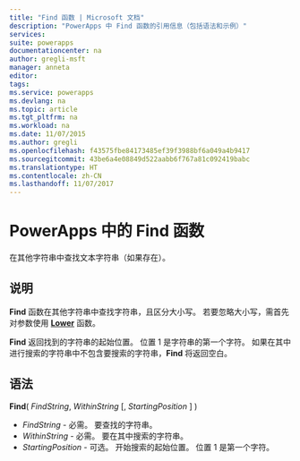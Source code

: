 ```yaml
---
title: "Find 函数 | Microsoft 文档"
description: "PowerApps 中 Find 函数的引用信息（包括语法和示例）"
services: 
suite: powerapps
documentationcenter: na
author: gregli-msft
manager: anneta
editor: 
tags: 
ms.service: powerapps
ms.devlang: na
ms.topic: article
ms.tgt_pltfrm: na
ms.workload: na
ms.date: 11/07/2015
ms.author: gregli
ms.openlocfilehash: f43575fbe84173485ef39f3988bf6a049a4b9417
ms.sourcegitcommit: 43be6a4e08849d522aabb6f767a81c092419babc
ms.translationtype: HT
ms.contentlocale: zh-CN
ms.lasthandoff: 11/07/2017
---
```

# <a name="find-function-in-powerapps"></a>PowerApps 中的 Find 函数
在其他字符串中查找文本字符串（如果存在）。

## <a name="description"></a>说明
**Find** 函数在其他字符串中查找字符串，且区分大小写。 若要忽略大小写，需首先对参数使用 **[Lower](function-lower-upper-proper.md)** 函数。

**Find** 返回找到的字符串的起始位置。  位置 1 是字符串的第一个字符。 如果在其中进行搜索的字符串中不包含要搜索的字符串，**Find** 将返回空白。

## <a name="syntax"></a>语法
**Find**( *FindString*, *WithinString* [, *StartingPosition* ] )

* *FindString* - 必需。  要查找的字符串。
* *WithinString* - 必需。  要在其中搜索的字符串。
* *StartingPosition* - 可选。  开始搜索的起始位置。  位置 1 是第一个字符。


